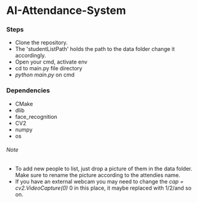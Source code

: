 # AI-Attendance-System

### Steps  
- Clone the repository. 
- The 'studentListPath' holds the path to the data folder change it accordingly.
- Open your cmd, activate env
- cd to main.py file directory
- *python main.py* on cmd

### Dependencies
- CMake
- dlib
- face_recognition
- CV2
- numpy
- os

###### Note
- To add new people to list, just drop a picture of them in the data folder. Make sure to rename the picture according to the attendies name.
- If you have an external webcam you may need to change the *cap = cv2.VideoCapture(0)* 0 in this place, it maybe replaced with 1/2/and so on.
